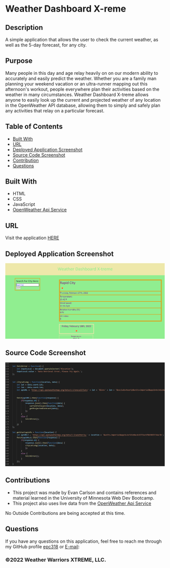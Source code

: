 # Weather Dashboard X-reme
  
## Description
A simple application that allows the user to check the current weather, as well as the 5-day forecast, for any city.

## Purpose
Many people in this day and age relay heavily on on our modern ability to accurately and easily predict the weather. Whether you are a family man planning your weekend vacation or an ultra-runner mapping out this afternoon's workout, people everywhere plan their activities based on the weather in many circumstances. Weather Dashboard X-treme allows anyone to easily look up the current and projected weather of any location in the OpenWeather API database, allowing them to simply and safely plan any activities that relay on a particular forecast.

## Table of Contents
- [Built With](#languages)
- [URL](#url)
- [Deployed Application Screenshot](#App)
- [Source Code Screenshot](#Code)
- [Contribution](#contributing)
- [Questions](#questions)

## Built With
* HTML
* CSS
* JavaScript
* [OpenWeather Api Service](https://openweathermap.org/)

## URL
Visit the application [HERE](https://epc318.github.io/Weather-Dashboard-Xtreme/)

## Deployed Application Screenshot
![Full page screenshot](assets/images/full_page_screenshot.PNG)

## Source Code Screenshot
![Source Code Example](assets/images/source_code_ex.PNG)

## Contributions
- This project was made by Evan Carlson and contains references and material learned in the University of Minnesota Web Dev Bootcamp.
- This project also uses live data from the [OpenWeather Api Service](https://openweathermap.org/)

No Outside Contributions are being accepted at this time.

## Questions
If you have any questions on this application, feel free to reach me through my GitHub profile [epc318](https://github.com/epc318) or [E-mail](carl4917@umn.edu):


### ©️2022 Weather Warriors XTREME, LLC.